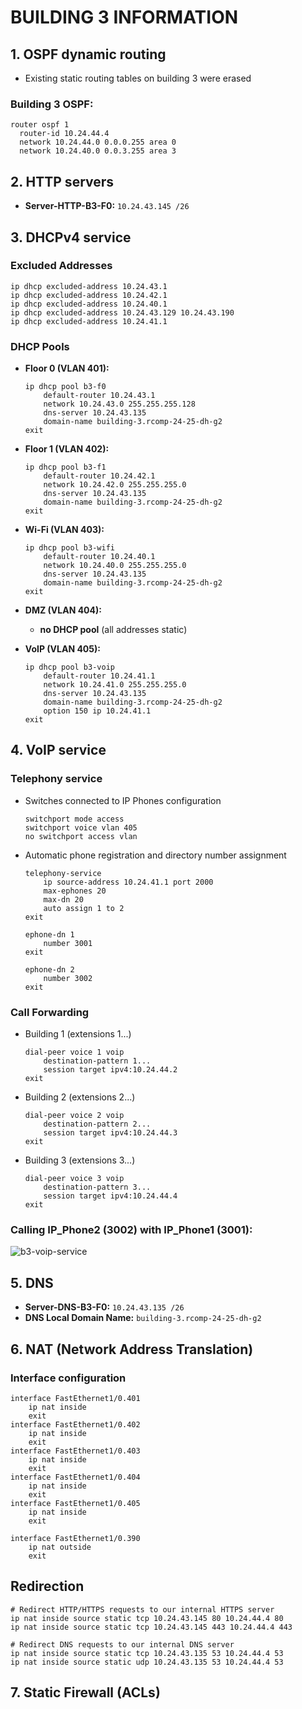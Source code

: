 # BUILDING 3 INFORMATION

## 1. OSPF dynamic routing

* Existing static routing tables on building 3 were erased

### **Building 3 OSPF**:

```
router ospf 1
  router-id 10.24.44.4
  network 10.24.44.0 0.0.0.255 area 0
  network 10.24.40.0 0.0.3.255 area 3
```

## 2. HTTP servers

* **Server-HTTP-B3-F0:** `10.24.43.145 /26`

## 3. DHCPv4 service

### Excluded Addresses

```
ip dhcp excluded-address 10.24.43.1
ip dhcp excluded-address 10.24.42.1
ip dhcp excluded-address 10.24.40.1
ip dhcp excluded-address 10.24.43.129 10.24.43.190
ip dhcp excluded-address 10.24.41.1
```

### DHCP Pools

* **Floor 0 (VLAN 401):**

  ```
  ip dhcp pool b3-f0
      default-router 10.24.43.1
      network 10.24.43.0 255.255.255.128
      dns-server 10.24.43.135
      domain-name building-3.rcomp-24-25-dh-g2
  exit
  ```

* **Floor 1 (VLAN 402):**

  ```
  ip dhcp pool b3-f1
      default-router 10.24.42.1
      network 10.24.42.0 255.255.255.0
      dns-server 10.24.43.135
      domain-name building-3.rcomp-24-25-dh-g2
  exit
  ```

* **Wi-Fi (VLAN 403):**

  ```
  ip dhcp pool b3-wifi
      default-router 10.24.40.1
      network 10.24.40.0 255.255.255.0
      dns-server 10.24.43.135
      domain-name building-3.rcomp-24-25-dh-g2
  exit
  ```

* **DMZ (VLAN 404):**

    * **no DHCP pool** (all addresses static)

* **VoIP (VLAN 405):**

  ```
  ip dhcp pool b3-voip
      default-router 10.24.41.1
      network 10.24.41.0 255.255.255.0
      dns-server 10.24.43.135
      domain-name building-3.rcomp-24-25-dh-g2
      option 150 ip 10.24.41.1
  exit
  ```

## 4. VoIP service

### Telephony service

* Switches connected to IP Phones configuration

  ```
  switchport mode access
  switchport voice vlan 405
  no switchport access vlan
  ```

* Automatic phone registration and directory number assignment

  ```
  telephony-service
      ip source-address 10.24.41.1 port 2000
      max-ephones 20
      max-dn 20
      auto assign 1 to 2
  exit

  ephone-dn 1
      number 3001
  exit

  ephone-dn 2
      number 3002
  exit
  ```

### Call Forwarding

* Building 1 (extensions 1...)

  ```
  dial-peer voice 1 voip
      destination-pattern 1...
      session target ipv4:10.24.44.2
  exit
  ```
* Building 2 (extensions 2...)

  ```
  dial-peer voice 2 voip
      destination-pattern 2...
      session target ipv4:10.24.44.3
  exit
  ```
* Building 3 (extensions 3...)

  ```
  dial-peer voice 3 voip
      destination-pattern 3...
      session target ipv4:10.24.44.4
  exit
  ```

### **Calling IP\_Phone2 (3002) with IP\_Phone1 (3001)**:

![b3-voip-service](./config/b3-voip-service.png)

## 5. DNS

* **Server-DNS-B3-F0:** `10.24.43.135 /26`
* **DNS Local Domain Name:** `building-3.rcomp-24-25-dh-g2`

## 6. NAT (Network Address Translation)

### Interface configuration

```
interface FastEthernet1/0.401
    ip nat inside
    exit
interface FastEthernet1/0.402
    ip nat inside
    exit
interface FastEthernet1/0.403
    ip nat inside
    exit
interface FastEthernet1/0.404
    ip nat inside
    exit
interface FastEthernet1/0.405
    ip nat inside
    exit

interface FastEthernet1/0.390
    ip nat outside
    exit
```

## Redirection

```
# Redirect HTTP/HTTPS requests to our internal HTTPS server
ip nat inside source static tcp 10.24.43.145 80 10.24.44.4 80
ip nat inside source static tcp 10.24.43.145 443 10.24.44.4 443

# Redirect DNS requests to our internal DNS server
ip nat inside source static tcp 10.24.43.135 53 10.24.44.4 53
ip nat inside source static udp 10.24.43.135 53 10.24.44.4 53
```

## 7. Static Firewall (ACLs)

